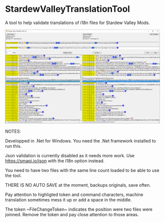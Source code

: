 # StardewValleyTranslationTool
A tool to help validate translations of i18n files for Stardew Valley Mods.

![plot](./screenshot.png)

NOTES:<br>

Developped in .Net for Windows. You need the .Net framework installed to run this.<br>

Json validation is currently disabled as it needs more work. Use https://smapi.io/json with the i18n option instead.<br>

You need to have two files with the same line count loaded to be able to use the tool.<br>

THERE IS NO AUTO SAVE at the moment, backups originals, save often.<br>

Pay attention to highligted token and command characters, machine translation sometimes mess it up or add a space in the middle.<br>

The token \~FileChangeToken\~ indicates the position were two files were joinned. Remove the token and pay close attention to those areas.
